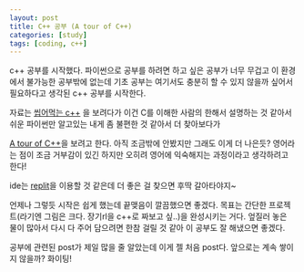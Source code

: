 ```yaml
---
layout: post
title: C++ 공부 (A tour of C++)
categories: [study]
tags: [coding, c++]
---
```

c++ 공부를 시작했다. 파이썬으로 공부를 하려면 하고 싶은 공부가 너무 무겁고 이 환경에서 불가능한 공부밖에 없는데
기초 공부는 여기서도 충분히 할 수 있지 않을까 싶어서 필요하다고 생각된 c++ 공부를 시작한다.

자료는 <a href="https://modoocode.com/135">씹어먹는 c++</a> 을 보려다가 이건 C를 이해한 사람의 한해서 설명하는 것 같아서
쉬운 파이썬만 알고있는 내게 좀 불편한 것 같아서 더 찾아보다가

<a href="http://www.staroceans.org/e-book/ATourofC%2B%2B.pdf">A tour of C++</a>을 보려고 한다. 아직 조금밖에 안봤지만 그래도 이게 더 나은듯?
영어라는 점이 조금 거부감이 있긴 하지만 오히려 영어에 익숙해지는 과정이라고 생각하려고 한다!

ide는 <a href="https://replit.com/languages/cpp">replit</a>을 이용할 것 같은데 더 좋은 걸 찾으면 후딱 갈아타야지~

언제나 그렇듯 시작은 쉽게 했는데 끝맺음이 깔끔했으면 좋겠다. 목표는 간단한 프로젝트(라기엔 그림은 크다. 장기rl을 c++로 짜보고 싶..)을 완성시키는 거다.
엎질러 놓은 물이 많아서 다시 다 주어 담으려면 한참 걸릴 것 같아 이 공부도 잘 해냈으면 좋겠다.

공부에 관련된 post가 제일 많을 줄 알았는데 이게 젤 처음 post다. 앞으로는 계속 쌓이지 않을까? 화이팅!
